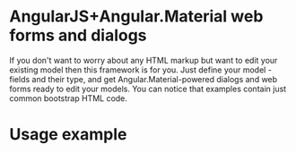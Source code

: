 # AngularJS+Angular.Material web forms and dialogs
  
If you don't want to worry about any HTML markup but want to edit your existing model then this framework is for you.
Just define your model - fields and their type, and get Angular.Material-powered dialogs and web forms ready to edit your models.
You can notice that examples contain just common bootstrap HTML code.
 
# Usage example

